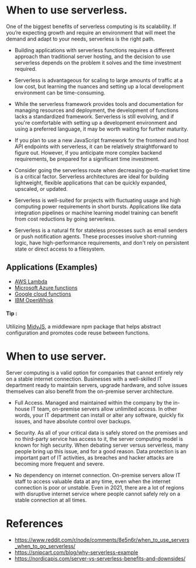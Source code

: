 # When to use serverless.

  One of the biggest benefits of serverless computing is its scalability. If you’re expecting growth and require an environment that will meet the demand and adapt to your needs, serverless is the right path.

  - Building applications with serverless functions requires a different approach than traditional server hosting, and the decision to use serverless depends on the problem it solves and the time investment required.

  - Serverless is advantageous for scaling to large amounts of traffic at a low cost, but learning the nuances and setting up a local development environment can be time-consuming.

  - While the serverless framework provides tools and documentation for managing resources and deployment, the development of functions lacks a standardized framework. Serverless is still evolving, and if you're comfortable with setting up a development environment and using a preferred language, it may be worth waiting for further maturity.

  - If you plan to use a new JavaScript framework for the frontend and host API endpoints with serverless, it can be relatively straightforward to figure out. However, if you anticipate more complex backend requirements, be prepared for a significant time investment.

  - Consider going the serverless route when decreasing go-to-market time is a critical factor. Serverless architectures are ideal for building lightweight, flexible applications that can be quickly expanded, upscaled, or updated.

  - Serverless is well-suited for projects with fluctuating usage and high computing power requirements in short bursts. Applications like data integration pipelines or machine learning model training can benefit from cost reductions by going serverless.

  - Serverless is a natural fit for stateless processes such as email senders or push notification agents. These processes involve short-running logic, have high-performance requirements, and don't rely on persistent state or direct access to a filesystem.

## Applications (Examples)

  - [AWS Lambda](https://docs.aws.amazon.com/lambda/latest/dg/welcome.html)
  - [Microsoft Azure functions](https://azure.microsoft.com/en-in/products/functions/?ef_id=_k_CjwKCAjwhJukBhBPEiwAniIcNY9uKqqvOpmtUbCsUS-QHCtA4M5Pih7XOfMzxMPd7KyoPVqazcSpDBoC1nEQAvD_BwE_k_&OCID=AIDcmmf1elj9v5_SEM__k_CjwKCAjwhJukBhBPEiwAniIcNY9uKqqvOpmtUbCsUS-QHCtA4M5Pih7XOfMzxMPd7KyoPVqazcSpDBoC1nEQAvD_BwE_k_&gclid=CjwKCAjwhJukBhBPEiwAniIcNY9uKqqvOpmtUbCsUS-QHCtA4M5Pih7XOfMzxMPd7KyoPVqazcSpDBoC1nEQAvD_BwE)
  - [Google cloud functions](https://cloud.google.com/functions)
  - [IBM OpenWhisk](https://developer.ibm.com/openwhisk/)


#### Tip : 
  Utilizing [MidyJS](https://middy.js.org), a middleware npm package that helps abstract configuration and promotes code reuse between functions.


# When to use server.

  Server computing is a valid option for companies that cannot entirely rely on a stable internet connection. Businesses with a well-skilled IT department ready to maintain servers, upgrade hardware, and solve issues themselves can also benefit from the on-premise server architecture.

  - Full Access. Managed and maintained within the company by the in-house IT team, on-premise servers allow unlimited access. In other words, your IT department can install or alter any software, quickly fix issues, and have absolute control over backups.

  - Security. As all of your critical data is safely stored on the premises and no third-party service has access to it, the server computing model is known for high security. When debating server versus serverless, many people bring up this issue, and for a good reason. Data protection is an important part of IT activities, as breaches and hacker attacks are becoming more frequent and severe.

  - No dependency on internet connection. On-premise servers allow IT staff to access valuable data at any time, even when the internet connection is poor or unstable. Even in 2021, there are a lot of regions with disruptive internet service where people cannot safely rely on a stable connection at all times.

# References
  - https://www.reddit.com/r/node/comments/8e5n6r/when_to_use_servers_when_to_go_serverless/
  - https://snipcart.com/blog/why-serverless-example
  - https://nordicapis.com/server-vs-serverless-benefits-and-downsides/
